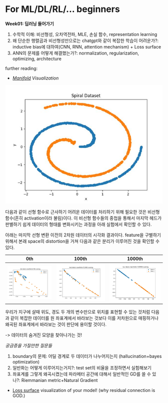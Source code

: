 # For ML/DL/RL/... beginners

**Week01: 딥러닝 들어가기**

1. 수학적 이해: 비선형성, 오차역전파, MLE, 손실 함수, representation learning
2. 왜 단순한 행렬곱과 비선형성만으로는 chatgpt와 같이 복잡한 학습이 어려운가?: inductive bias에 대하여(CNN, RNN, attention mechanism) + Loss surface
3. ANN의 문제를 어떻게 해결했는가?: normalization, regularization, optimizing, architecture

further reading:

-   _[Manifold](./week01/manifold_study.ipynb) Visualization_

![spiral](./week01/docs/spiral.jpg)

다음과 같이 선형 함수로 근사하기 어려운 데이터를 처리하기 위해 필요한 것은 비선형 함수(흔히 activation이라 불림)이다. 이 비선형 함수들의 중첩을 통해서 마지막 헤드가 판별하기 쉽게 데이터의 형태를 변화시키는 과정을 아래 실험에서 확인할 수 있다.

아래는 마지막 선형 변환 이전의 2차원 데이터의 시각화 결과이다. feature을 구별하기 위해서 본래 space의 distortion을 거쳐 다음과 같은 분리가 이루어진 것을 확인할 수 있다.

| 0th                                    | 100th                                    | 1000th                                    |
| -------------------------------------- | ---------------------------------------- | ----------------------------------------- |
| ![image](./week01/docs/manifold_0.jpg) | ![image](./week01/docs/manifold_100.jpg) | ![image](./week01/docs/manifold_1000.jpg) |

우리가 지구에 살때 위도, 경도 두 개의 변수만으로 위치를 표현할 수 있는 것처럼 다음과 같이 복잡한 데이터를 원 좌표계에서 바라보는 것보다 이를 저차원으로 매핑하거나 왜곡된 좌표계에서 바라보는 것이 판단에 용이할 것이다.

-> 데이터의 숨겨진 모양을 찾아나가는 것!

_궁금증을 가질만한 질문들_

1. boundary의 문제: 어딜 경계로 두 데이터가 나누어지는지 (hallucination+bayes optimization)
2. 일반화는 어떻게 이루어지는거지?: test set의 비율을 조정하면서 실험해보기
3. 좌표계를 그렇게 왜곡시켰는데 파라메터 공간에 대해서 일반적인 GD를 쓸 수 있나?: Riemmanian metric+Natural Gradient

-   [Loss surface](./week01/loss_surface.ipynb) visualization of your model! (why residual connection is GOD.)
